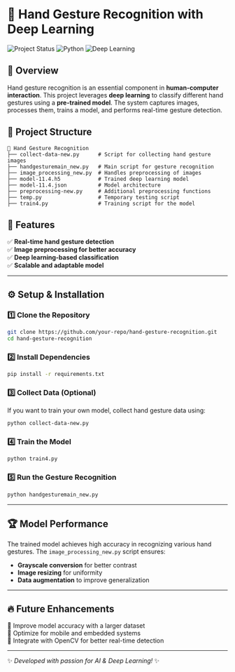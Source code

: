 # 🤖 Hand Gesture Recognition with Deep Learning

![Project Status](https://img.shields.io/badge/Status-Active-brightgreen) ![Python](https://img.shields.io/badge/Python-3.7%2B-blue) ![Deep Learning](https://img.shields.io/badge/Deep%20Learning-TensorFlow%2FKeras-orange)

## 📌 Overview
Hand gesture recognition is an essential component in **human-computer interaction**. This project leverages **deep learning** to classify different hand gestures using a **pre-trained model**. The system captures images, processes them, trains a model, and performs real-time gesture detection.

## 📂 Project Structure
```
📁 Hand Gesture Recognition
├── collect-data-new.py      # Script for collecting hand gesture images
├── handgesturemain_new.py   # Main script for gesture recognition
├── image_processing_new.py  # Handles preprocessing of images
├── model-11.4.h5            # Trained deep learning model
├── model-11.4.json          # Model architecture
├── preprocessing-new.py     # Additional preprocessing functions
├── temp.py                  # Temporary testing script
├── train4.py                # Training script for the model
```

## 🚀 Features
✅ **Real-time hand gesture detection**  
✅ **Image preprocessing for better accuracy**  
✅ **Deep learning-based classification**  
✅ **Scalable and adaptable model**  

---

## ⚙️ Setup & Installation

### 1️⃣ Clone the Repository
```sh
git clone https://github.com/your-repo/hand-gesture-recognition.git
cd hand-gesture-recognition
```

### 2️⃣ Install Dependencies
```sh
pip install -r requirements.txt
```

### 3️⃣ Collect Data (Optional)
If you want to train your own model, collect hand gesture data using:
```sh
python collect-data-new.py
```

### 4️⃣ Train the Model
```sh
python train4.py
```

### 5️⃣ Run the Gesture Recognition
```sh
python handgesturemain_new.py
```

---

## 🏆 Model Performance
The trained model achieves high accuracy in recognizing various hand gestures. The `image_processing_new.py` script ensures:
- **Grayscale conversion** for better contrast
- **Image resizing** for uniformity
- **Data augmentation** to improve generalization

---

## 🔥 Future Enhancements
🔹 Improve model accuracy with a larger dataset  
🔹 Optimize for mobile and embedded systems  
🔹 Integrate with OpenCV for better real-time detection  


---

✨ *Developed with passion for AI & Deep Learning!* ✨

